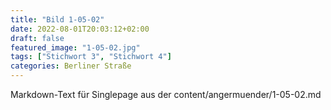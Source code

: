 ```yaml
---
title: "Bild 1-05-02"
date: 2022-08-01T20:03:12+02:00
draft: false
featured_image: "1-05-02.jpg"
tags: ["Stichwort 3", "Stichwort 4"]
categories: Berliner Straße
---
```



Markdown-Text für Singlepage aus der content/angermuender/1-05-02.md